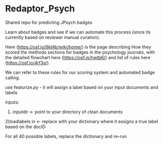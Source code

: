 # Redaptor_Psych
Shared repo for predicting JPsych badges


Learn about badges and see if we can automate this process (since its currently based on reviewer manual curation). 

Here (https://osf.io/8kt4b/wiki/home/) is the page describing How they scored the methods sections for badges in the psychology journals, with the detailed flowchart here (https://osf.io/hwtb6/) and list of rules here (https://osf.io/4rf3v/). 

We can refer to these rules for our scoring system and automated badge calling.


use featurize.py - it will assign a label based on yuor input documents and labels

inputs: 
1) inputdir <- point to your directory of clean documents

2)loadlabels in <- replace with your dictionary where it assigns a true label based on the docID


For all 40 possible labels, replace the dictionary and re-run 
